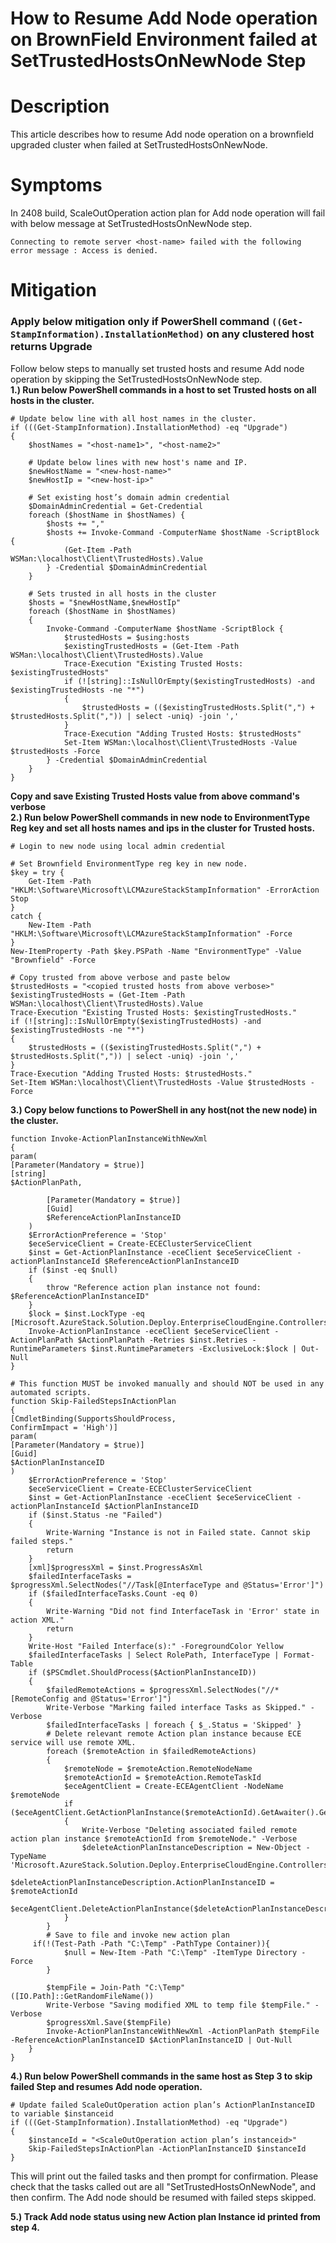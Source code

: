 # How to Resume Add Node operation on BrownField Environment failed at SetTrustedHostsOnNewNode Step
# Description 

This article describes how to resume Add node operation on a brownfield upgraded cluster when failed at SetTrustedHostsOnNewNode.
# Symptoms
In 2408 build, ScaleOutOperation action plan for Add node operation will fail with below message at SetTrustedHostsOnNewNode step.
```
Connecting to remote server <host-name> failed with the following error message : Access is denied.
```
# Mitigation 
### Apply below mitigation only if PowerShell command ```((Get-StampInformation).InstallationMethod)``` on any clustered host returns **Upgrade** <br/>
Follow below steps to manually set trusted hosts and resume Add node operation by skipping the SetTrustedHostsOnNewNode step.<br/>
**1.) Run below PowerShell commands in a host to set Trusted hosts on all hosts in the cluster.**
```
# Update below line with all host names in the cluster.
if (((Get-StampInformation).InstallationMethod) -eq "Upgrade")
{
    $hostNames = "<host-name1>", "<host-name2>"
    
    # Update below lines with new host's name and IP.
    $newHostName = "<new-host-name>"
    $newHostIp = "<new-host-ip>"
    
    # Set existing host’s domain admin credential
    $DomainAdminCredential = Get-Credential
    foreach ($hostName in $hostNames) {
        $hosts += ","
        $hosts += Invoke-Command -ComputerName $hostName -ScriptBlock {
            (Get-Item -Path WSMan:\localhost\Client\TrustedHosts).Value                     
        } -Credential $DomainAdminCredential
    }
    
    # Sets trusted in all hosts in the cluster
    $hosts = "$newHostName,$newHostIp"
    foreach ($hostName in $hostNames)
    {
        Invoke-Command -ComputerName $hostName -ScriptBlock {
            $trustedHosts = $using:hosts
            $existingTrustedHosts = (Get-Item -Path WSMan:\localhost\Client\TrustedHosts).Value
            Trace-Execution "Existing Trusted Hosts: $existingTrustedHosts"
            if (![string]::IsNullOrEmpty($existingTrustedHosts) -and $existingTrustedHosts -ne "*")
            {
                $trustedHosts = (($existingTrustedHosts.Split(",") + $trustedHosts.Split(",")) | select -uniq) -join ','
            }
            Trace-Execution "Adding Trusted Hosts: $trustedHosts"
            Set-Item WSMan:\localhost\Client\TrustedHosts -Value $trustedHosts -Force
        } -Credential $DomainAdminCredential
    }
}
```
**Copy and save Existing Trusted Hosts value from above command's verbose**<br/>
**2.) Run below PowerShell commands in new node to EnvironmentType Reg key and set all hosts names and ips in the cluster for Trusted hosts.**
```
# Login to new node using local admin credential

# Set Brownfield EnvironmentType reg key in new node.
$key = try {
    Get-Item -Path "HKLM:\Software\Microsoft\LCMAzureStackStampInformation" -ErrorAction Stop
}
catch {
    New-Item -Path "HKLM:\Software\Microsoft\LCMAzureStackStampInformation" -Force
}
New-ItemProperty -Path $key.PSPath -Name "EnvironmentType" -Value "Brownfield" -Force
    
# Copy trusted from above verbose and paste below
$trustedHosts = "<copied trusted hosts from above verbose>"
$existingTrustedHosts = (Get-Item -Path WSMan:\localhost\Client\TrustedHosts).Value
Trace-Execution "Existing Trusted Hosts: $existingTrustedHosts."
if (![string]::IsNullOrEmpty($existingTrustedHosts) -and $existingTrustedHosts -ne "*")
{
    $trustedHosts = (($existingTrustedHosts.Split(",") + $trustedHosts.Split(",")) | select -uniq) -join ','
}
Trace-Execution "Adding Trusted Hosts: $trustedHosts."
Set-Item WSMan:\localhost\Client\TrustedHosts -Value $trustedHosts -Force
```
**3.) Copy below functions to PowerShell in any host(not the new node) in the cluster.**
```
function Invoke-ActionPlanInstanceWithNewXml
{
param(
[Parameter(Mandatory = $true)]
[string]
$ActionPlanPath,

        [Parameter(Mandatory = $true)]
        [Guid]
        $ReferenceActionPlanInstanceID
    )
    $ErrorActionPreference = 'Stop'
    $eceServiceClient = Create-ECEClusterServiceClient
    $inst = Get-ActionPlanInstance -eceClient $eceServiceClient -actionPlanInstanceId $ReferenceActionPlanInstanceID
    if ($inst -eq $null)
    {
        throw "Reference action plan instance not found: $ReferenceActionPlanInstanceID"
    }
    $lock = $inst.LockType -eq [Microsoft.AzureStack.Solution.Deploy.EnterpriseCloudEngine.Controllers.Models.ActionPlanInstanceExecutionLock]::ExclusiveLock
    Invoke-ActionPlanInstance -eceClient $eceServiceClient -ActionPlanPath $ActionPlanPath -Retries $inst.Retries -RuntimeParameters $inst.RuntimeParameters -ExclusiveLock:$lock | Out-Null
}

# This function MUST be invoked manually and should NOT be used in any automated scripts.
function Skip-FailedStepsInActionPlan
{
[CmdletBinding(SupportsShouldProcess,
ConfirmImpact = 'High')]
param(
[Parameter(Mandatory = $true)]
[Guid]
$ActionPlanInstanceID
)
    $ErrorActionPreference = 'Stop'
    $eceServiceClient = Create-ECEClusterServiceClient
    $inst = Get-ActionPlanInstance -eceClient $eceServiceClient -actionPlanInstanceId $ActionPlanInstanceID
    if ($inst.Status -ne "Failed")
    {
        Write-Warning "Instance is not in Failed state. Cannot skip failed steps."
        return
    }
    [xml]$progressXml = $inst.ProgressAsXml
    $failedInterfaceTasks = $progressXml.SelectNodes("//Task[@InterfaceType and @Status='Error']")
    if ($failedInterfaceTasks.Count -eq 0)
    {
        Write-Warning "Did not find InterfaceTask in 'Error' state in action XML."
        return
    }
    Write-Host "Failed Interface(s):" -ForegroundColor Yellow
    $failedInterfaceTasks | Select RolePath, InterfaceType | Format-Table
    if ($PSCmdlet.ShouldProcess($ActionPlanInstanceID))
    {
        $failedRemoteActions = $progressXml.SelectNodes("//*[RemoteConfig and @Status='Error']")
        Write-Verbose "Marking failed interface Tasks as Skipped." -Verbose
        $failedInterfaceTasks | foreach { $_.Status = 'Skipped' }
        # Delete relevant remote Action plan instance because ECE service will use remote XML.
        foreach ($remoteAction in $failedRemoteActions)
        {
            $remoteNode = $remoteAction.RemoteNodeName
            $remoteActionId = $remoteAction.RemoteTaskId
            $eceAgentClient = Create-ECEAgentClient -NodeName $remoteNode
            if ($eceAgentClient.GetActionPlanInstance($remoteActionId).GetAwaiter().GetResult())
            {
                Write-Verbose "Deleting associated failed remote action plan instance $remoteActionId from $remoteNode." -Verbose
                $deleteActionPlanInstanceDescription = New-Object -TypeName 'Microsoft.AzureStack.Solution.Deploy.EnterpriseCloudEngine.Controllers.Models.DeleteActionPlanInstanceDescription'
                $deleteActionPlanInstanceDescription.ActionPlanInstanceID = $remoteActionId
                $eceAgentClient.DeleteActionPlanInstance($deleteActionPlanInstanceDescription).Wait()
            }
        }
        # Save to file and invoke new action plan
  	 if(!(Test-Path -Path "C:\Temp" -PathType Container)){
            $null = New-Item -Path "C:\Temp" -ItemType Directory -Force
        } 

        $tempFile = Join-Path "C:\Temp" ([IO.Path]::GetRandomFileName())
        Write-Verbose "Saving modified XML to temp file $tempFile." -Verbose
        $progressXml.Save($tempFile)
        Invoke-ActionPlanInstanceWithNewXml -ActionPlanPath $tempFile -ReferenceActionPlanInstanceID $ActionPlanInstanceID | Out-Null
    }
}
```

**4.) Run below PowerShell commands in the same host as Step 3 to skip failed Step and resumes Add node operation.**
```
# Update failed ScaleOutOperation action plan’s ActionPlanInstanceID to variable $instanceid
if (((Get-StampInformation).InstallationMethod) -eq "Upgrade")
{
    $instanceId = "<ScaleOutOperation action plan’s instanceid>"
    Skip-FailedStepsInActionPlan -ActionPlanInstanceID $instanceId
}
```
This will print out the failed tasks and then prompt for confirmation. Please check that the tasks called out are all "SetTrustedHostsOnNewNode", and then confirm. The Add node should be resumed with failed steps skipped.

**5.) Track Add node status using new Action plan Instance id printed from step 4.**

